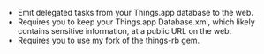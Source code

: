 - Emit delegated tasks from your Things.app database to the web.
- Requires you to keep your Things.app Database.xml, which likely contains sensitive information, at a public URL on the web.
- Requires you to use my fork of the things-rb gem.